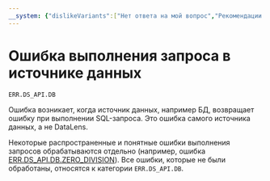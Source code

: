 ```yaml
---
__system: {"dislikeVariants":["Нет ответа на мой вопрос","Рекомендации не помогли","Содержание не соответствует заголовку","Другое"]}
---
```

# Ошибка выполнения запроса в источнике данных

`ERR.DS_API.DB`

Ошибка возникает, когда источник данных, например БД, возвращает ошибку при выполнении SQL-запроса. Это ошибка самого источника данных, а не DataLens.

Некоторые распространенные и понятные ошибки выполнения запросов обрабатываются отдельно (например, ошибка [ERR.DS_API.DB.ZERO_DIVISION](./ERR-DS_API-DB-ZERO_DIVISION.md)). Все ошибки, которые не были обработаны, относятся к категории `ERR.DS_API.DB`.